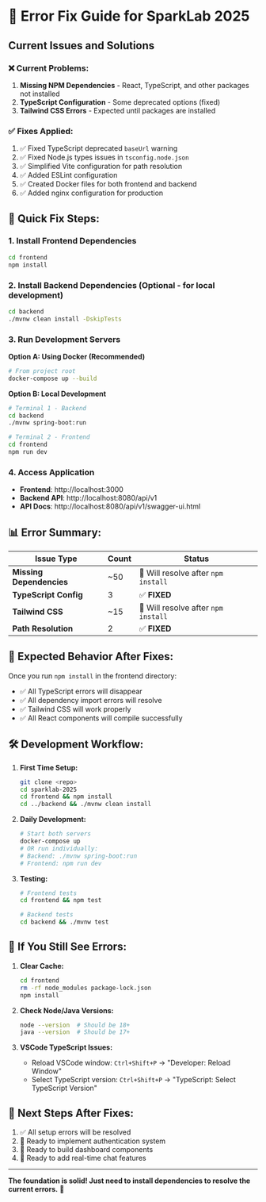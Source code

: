 # 🔧 Error Fix Guide for SparkLab 2025

## Current Issues and Solutions

### ❌ **Current Problems:**
1. **Missing NPM Dependencies** - React, TypeScript, and other packages not installed
2. **TypeScript Configuration** - Some deprecated options (fixed)
3. **Tailwind CSS Errors** - Expected until packages are installed

### ✅ **Fixes Applied:**
1. ✅ Fixed TypeScript deprecated `baseUrl` warning
2. ✅ Fixed Node.js types issues in `tsconfig.node.json`
3. ✅ Simplified Vite configuration for path resolution
4. ✅ Added ESLint configuration
5. ✅ Created Docker files for both frontend and backend
6. ✅ Added nginx configuration for production

## 🚀 **Quick Fix Steps:**

### 1. Install Frontend Dependencies
```bash
cd frontend
npm install
```

### 2. Install Backend Dependencies (Optional - for local development)
```bash
cd backend
./mvnw clean install -DskipTests
```

### 3. Run Development Servers

**Option A: Using Docker (Recommended)**
```bash
# From project root
docker-compose up --build
```

**Option B: Local Development**
```bash
# Terminal 1 - Backend
cd backend
./mvnw spring-boot:run

# Terminal 2 - Frontend  
cd frontend
npm run dev
```

### 4. Access Application
- **Frontend**: http://localhost:3000
- **Backend API**: http://localhost:8080/api/v1
- **API Docs**: http://localhost:8080/api/v1/swagger-ui.html

## 📊 **Error Summary:**

| Issue Type | Count | Status |
|------------|-------|--------|
| **Missing Dependencies** | ~50 | 🔄 Will resolve after `npm install` |
| **TypeScript Config** | 3 | ✅ **FIXED** |
| **Tailwind CSS** | ~15 | 🔄 Will resolve after `npm install` |
| **Path Resolution** | 2 | ✅ **FIXED** |

## 🎯 **Expected Behavior After Fixes:**

Once you run `npm install` in the frontend directory:
- ✅ All TypeScript errors will disappear
- ✅ All dependency import errors will resolve
- ✅ Tailwind CSS will work properly
- ✅ All React components will compile successfully

## 🛠️ **Development Workflow:**

1. **First Time Setup:**
   ```bash
   git clone <repo>
   cd sparklab-2025
   cd frontend && npm install
   cd ../backend && ./mvnw clean install
   ```

2. **Daily Development:**
   ```bash
   # Start both servers
   docker-compose up
   # OR run individually:
   # Backend: ./mvnw spring-boot:run  
   # Frontend: npm run dev
   ```

3. **Testing:**
   ```bash
   # Frontend tests
   cd frontend && npm test
   
   # Backend tests
   cd backend && ./mvnw test
   ```

## 🚨 **If You Still See Errors:**

1. **Clear Cache:**
   ```bash
   cd frontend
   rm -rf node_modules package-lock.json
   npm install
   ```

2. **Check Node/Java Versions:**
   ```bash
   node --version  # Should be 18+
   java --version  # Should be 17+
   ```

3. **VSCode TypeScript Issues:**
   - Reload VSCode window: `Ctrl+Shift+P` → "Developer: Reload Window"
   - Select TypeScript version: `Ctrl+Shift+P` → "TypeScript: Select TypeScript Version"

## 🎉 **Next Steps After Fixes:**

1. ✅ All setup errors will be resolved  
2. 🔄 Ready to implement authentication system
3. 🔄 Ready to build dashboard components
4. 🔄 Ready to add real-time chat features

---

**The foundation is solid! Just need to install dependencies to resolve the current errors.** 🚀
